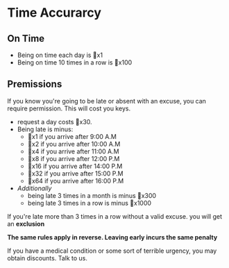 # Time Accurarcy

## On Time

* Being on time each day is 🔑x1
* Being on time 10 times in a row is 🔑x100

## Premissions

If you know you're going to be late or absent with an excuse, you can require permission. This will cost you keys.

* request a day costs 🔑x30.
* Being late is minus:
  * 🔑x1 if you arrive after 9:00 A.M
  * 🔑x2 if you arrive after 10:00 A.M
  * 🔑x4 if you arrive after 11:00 A.M
  * 🔑x8 if you arrive after 12:00 P.M
  * 🔑x16 if you arrive after 14:00 P.M
  * 🔑x32 if you arrive after 15:00 P.M
  * 🔑x64 if you arrive after 16:00 P.M
* _Additionally_
  * being late 3 times in a month is minus 🔑x300
  * being late 3 times in a row is minus 🔑x1000

If you're late more than 3 times in a row without a valid excuse. you will get an **exclusion**

**The same rules apply in reverse. Leaving early incurs the same penalty**

If you have a medical condition or some sort of terrible urgency, you may obtain discounts. Talk to us.

